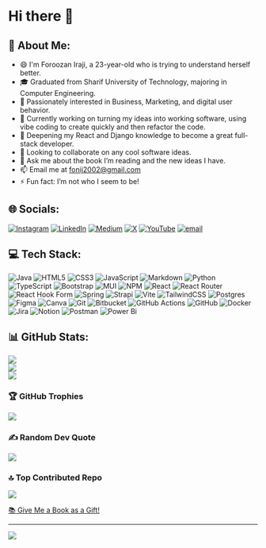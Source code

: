 # Hi there 👋

## 💫 About Me:
- 😄 I'm Foroozan Iraji, a 23-year-old who is trying to understand herself better.
- 🎓 Graduated from Sharif University of Technology, majoring in Computer Engineering.
- 💼 Passionately interested in Business, Marketing, and digital user behavior.
- 🔭 Currently working on turning my ideas into working software, using vibe coding to create quickly and then refactor the code.
- 🌱 Deepening my React and Django knowledge to become a great full-stack developer.
- 👯 Looking to collaborate on any cool software ideas.
- 💬 Ask me about the book I’m reading and the new ideas I have.
- 📫 Email me at fonij2002@gmail.com
- ⚡ Fun fact: I’m not who I seem to be!

## 🌐 Socials:
[![Instagram](https://img.shields.io/badge/Instagram-%23E4405F.svg?logo=Instagram&logoColor=white)](https://instagram.com/fonij2002) [![LinkedIn](https://img.shields.io/badge/LinkedIn-%230077B5.svg?logo=linkedin&logoColor=white)](https://linkedin.com/in/foroozan-iraji) [![Medium](https://img.shields.io/badge/Medium-12100E?logo=medium&logoColor=white)](https://medium.com/@fonij2002) [![X](https://img.shields.io/badge/X-black.svg?logo=X&logoColor=white)](https://x.com/fonij2002) [![YouTube](https://img.shields.io/badge/YouTube-%23FF0000.svg?logo=YouTube&logoColor=white)](https://youtube.com/@fonij2002) [![email](https://img.shields.io/badge/Email-D14836?logo=gmail&logoColor=white)](mailto:fonij2002) 

## 💻 Tech Stack:
![Java](https://img.shields.io/badge/java-%23ED8B00.svg?style=flat&logo=openjdk&logoColor=white) ![HTML5](https://img.shields.io/badge/html5-%23E34F26.svg?style=flat&logo=html5&logoColor=white) ![CSS3](https://img.shields.io/badge/css3-%231572B6.svg?style=flat&logo=css3&logoColor=white) ![JavaScript](https://img.shields.io/badge/javascript-%23323330.svg?style=flat&logo=javascript&logoColor=%23F7DF1E) ![Markdown](https://img.shields.io/badge/markdown-%23000000.svg?style=flat&logo=markdown&logoColor=white) ![Python](https://img.shields.io/badge/python-3670A0?style=flat&logo=python&logoColor=ffdd54) ![TypeScript](https://img.shields.io/badge/typescript-%23007ACC.svg?style=flat&logo=typescript&logoColor=white) ![Bootstrap](https://img.shields.io/badge/bootstrap-%238511FA.svg?style=flat&logo=bootstrap&logoColor=white) ![MUI](https://img.shields.io/badge/MUI-%230081CB.svg?style=flat&logo=mui&logoColor=white) ![NPM](https://img.shields.io/badge/NPM-%23CB3837.svg?style=flat&logo=npm&logoColor=white) ![React](https://img.shields.io/badge/react-%2320232a.svg?style=flat&logo=react&logoColor=%2361DAFB) ![React Router](https://img.shields.io/badge/React_Router-CA4245?style=flat&logo=react-router&logoColor=white) ![React Hook Form](https://img.shields.io/badge/React%20Hook%20Form-%23EC5990.svg?style=flat&logo=reacthookform&logoColor=white) ![Spring](https://img.shields.io/badge/spring-%236DB33F.svg?style=flat&logo=spring&logoColor=white) ![Strapi](https://img.shields.io/badge/strapi-%232E7EEA.svg?style=flat&logo=strapi&logoColor=white) ![Vite](https://img.shields.io/badge/vite-%23646CFF.svg?style=flat&logo=vite&logoColor=white) ![TailwindCSS](https://img.shields.io/badge/tailwindcss-%2338B2AC.svg?style=flat&logo=tailwind-css&logoColor=white) ![Postgres](https://img.shields.io/badge/postgres-%23316192.svg?style=flat&logo=postgresql&logoColor=white) ![Figma](https://img.shields.io/badge/figma-%23F24E1E.svg?style=flat&logo=figma&logoColor=white) ![Canva](https://img.shields.io/badge/Canva-%2300C4CC.svg?style=flat&logo=Canva&logoColor=white) ![Git](https://img.shields.io/badge/git-%23F05033.svg?style=flat&logo=git&logoColor=white) ![Bitbucket](https://img.shields.io/badge/bitbucket-%230047B3.svg?style=flat&logo=bitbucket&logoColor=white) ![GitHub Actions](https://img.shields.io/badge/github%20actions-%232671E5.svg?style=flat&logo=githubactions&logoColor=white) ![GitHub](https://img.shields.io/badge/github-%23121011.svg?style=flat&logo=github&logoColor=white) ![Docker](https://img.shields.io/badge/docker-%230db7ed.svg?style=flat&logo=docker&logoColor=white) ![Jira](https://img.shields.io/badge/jira-%230A0FFF.svg?style=flat&logo=jira&logoColor=white) ![Notion](https://img.shields.io/badge/Notion-%23000000.svg?style=flat&logo=notion&logoColor=white) ![Postman](https://img.shields.io/badge/Postman-FF6C37?style=flat&logo=postman&logoColor=white) ![Power Bi](https://img.shields.io/badge/power_bi-F2C811?style=flat&logo=powerbi&logoColor=black)

## 📊 GitHub Stats:
![](https://github-readme-stats.vercel.app/api?username=fonij80&theme=midnight-purple&hide_border=false&include_all_commits=false&count_private=true)<br/>
![](https://nirzak-streak-stats.vercel.app/?user=fonij80&theme=midnight-purple&hide_border=false)<br/>
![](https://github-readme-stats.vercel.app/api/top-langs/?username=fonij80&theme=midnight-purple&hide_border=false&include_all_commits=false&count_private=true&layout=compact)

### 🏆 GitHub Trophies
![](https://github-profile-trophy.vercel.app/?username=fonij80&theme=radical&no-frame=true&no-bg=true&margin-w=4)

### ✍️ Random Dev Quote
![](https://quotes-github-readme.vercel.app/api?type=vetical&theme=dark)

### 🔝 Top Contributed Repo
![](https://github-contributor-stats.vercel.app/api?username=fonij80&limit=5&theme=midnight-purple&combine_all_yearly_contributions=true)

[📚 Give Me a Book as a Gift!](https://zarinp.al/fonij) 

---
[![](https://visitcount.itsvg.in/api?id=fonij80&icon=0&color=0)](https://visitcount.itsvg.in)

<!-- Proudly created with GPRM ( https://gprm.itsvg.in ) -->
